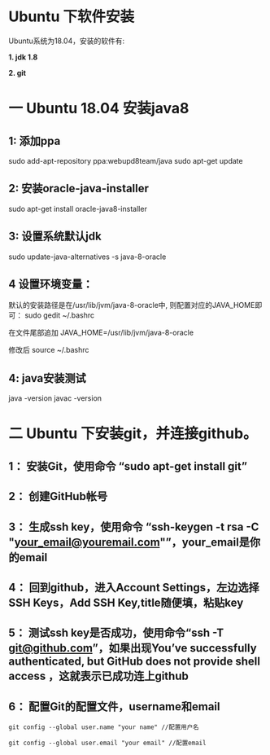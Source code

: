 # Ubuntu 下软件安装
Ubuntu系统为18.04，安装的软件有:

**1. jdk 1.8**

**2. git**


# 一 Ubuntu 18.04 安装java8
## 1: 添加ppa

sudo add-apt-repository ppa:webupd8team/java
sudo apt-get update

## 2: 安装oracle-java-installer

sudo apt-get install oracle-java8-installer
## 3: 设置系统默认jdk

sudo update-java-alternatives -s java-8-oracle

## 4 设置环境变量：
默认的安装路径是在/usr/lib/jvm/java-8-oracle中, 则配置对应的JAVA_HOME即可： sudo gedit ~/.bashrc

在文件尾部追加  JAVA_HOME=/usr/lib/jvm/java-8-oracle

修改后 source ~/.bashrc

## 4: java安装测试

java -version
javac -version

# 二 Ubuntu 下安装git，并连接github。
## 1： 安装Git，使用命令 “sudo apt-get install git”

## 2： 创建GitHub帐号

## 3： 生成ssh key，使用命令 “ssh-keygen -t rsa -C "your_email@youremail.com"”，your_email是你的email

## 4： 回到github，进入Account Settings，左边选择SSH Keys，Add SSH Key,title随便填，粘贴key

## 5： 测试ssh key是否成功，使用命令“ssh -T git@github.com”，如果出现You’ve successfully authenticated, but GitHub does not provide shell access ，这就表示已成功连上github

## 6： 配置Git的配置文件，username和email
````
git config --global user.name "your name" //配置用户名

git config --global user.email "your email" //配置email
````

